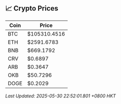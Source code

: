 ## 📈 Crypto Prices

| Coin | Price |
| ---- | ----- |
| BTC | $105310.4516 |
| ETH | $2591.6783 |
| BNB | $669.1792 |
| CRV | $0.6897 |
| ARB | $0.3647 |
| OKB | $50.7296 |
| DOGE | $0.2029 |

_Last Updated: 2025-05-30 22:52:01.801 +0800 HKT_